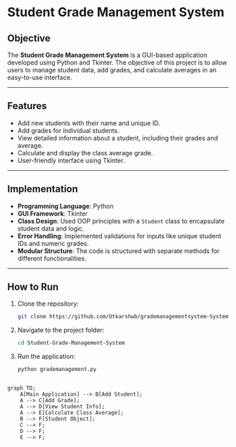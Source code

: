 

# Student Grade Management System

## Objective
The **Student Grade Management System** is a GUI-based application developed using Python and Tkinter. The objective of this project is to allow users to manage student data, add grades, and calculate averages in an easy-to-use interface.

---

## Features
- Add new students with their name and unique ID.
- Add grades for individual students.
- View detailed information about a student, including their grades and average.
- Calculate and display the class average grade.
- User-friendly interface using Tkinter.

---

## Implementation
- **Programming Language**: Python
- **GUI Framework**: Tkinter
- **Class Design**: Used OOP principles with a `Student` class to encapsulate student data and logic.
- **Error Handling**: Implemented validations for inputs like unique student IDs and numeric grades.
- **Modular Structure**: The code is structured with separate methods for different functionalities.

---

## How to Run
1. Clone the repository:
   ```bash
   git clone https://github.com/Utkarshwb/grademanagementsystem-System.git
2. Navigate to the project folder:
   ```bash
   cd Student-Grade-Management-System
   
3. Run the application:
    ```bash
   python grademanagement.py
   


```mermaid
graph TD;
    A[Main Application] --> B[Add Student];
    A --> C[Add Grade];
    A --> D[View Student Info];
    A --> E[Calculate Class Average];
    B --> F[Student Object];
    C --> F;
    D --> F;
    E --> F;
